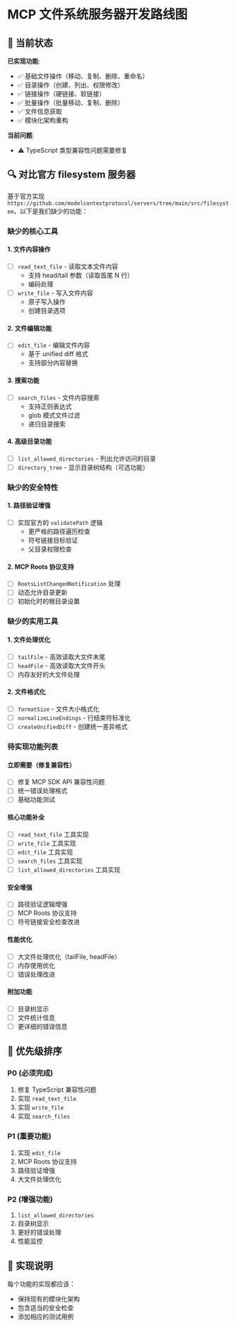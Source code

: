 # MCP 文件系统服务器开发路线图

## 📍 当前状态

**已实现功能**:
- ✅ 基础文件操作（移动、复制、删除、重命名）
- ✅ 目录操作（创建、列出、权限修改）
- ✅ 链接操作（硬链接、软链接）
- ✅ 批量操作（批量移动、复制、删除）
- ✅ 文件信息获取
- ✅ 模块化架构重构

**当前问题**:
- ⚠️ TypeScript 类型兼容性问题需要修复

## 🔍 对比官方 filesystem 服务器

基于官方实现 `https://github.com/modelcontextprotocol/servers/tree/main/src/filesystem`，以下是我们缺少的功能：

### 缺少的核心工具

#### 1. 文件内容操作
- [ ] `read_text_file` - 读取文本文件内容
  - 支持 head/tail 参数（读取首尾 N 行）
  - 编码处理
- [ ] `write_file` - 写入文件内容
  - 原子写入操作
  - 创建目录选项

#### 2. 文件编辑功能
- [ ] `edit_file` - 编辑文件内容
  - 基于 unified diff 格式
  - 支持部分内容替换

#### 3. 搜索功能
- [ ] `search_files` - 文件内容搜索
  - 支持正则表达式
  - glob 模式文件过滤
  - 递归目录搜索

#### 4. 高级目录功能
- [ ] `list_allowed_directories` - 列出允许访问的目录
- [ ] `directory_tree` - 显示目录树结构（可选功能）

### 缺少的安全特性

#### 1. 路径验证增强
- [ ] 实现官方的 `validatePath` 逻辑
  - 更严格的路径遍历检查
  - 符号链接目标验证
  - 父目录权限检查

#### 2. MCP Roots 协议支持
- [ ] `RootsListChangedNotification` 处理
- [ ] 动态允许目录更新
- [ ] 初始化时的根目录设置

### 缺少的实用工具

#### 1. 文件处理优化
- [ ] `tailFile` - 高效读取大文件末尾
- [ ] `headFile` - 高效读取大文件开头
- [ ] 内存友好的大文件处理

#### 2. 文件格式化
- [ ] `formatSize` - 文件大小格式化
- [ ] `normalizeLineEndings` - 行结束符标准化
- [ ] `createUnifiedDiff` - 创建统一差异格式

### 待实现功能列表

#### 立即需要（修复兼容性）
- [ ] 修复 MCP SDK API 兼容性问题
- [ ] 统一错误处理格式
- [ ] 基础功能测试

#### 核心功能补全
- [ ] `read_text_file` 工具实现
- [ ] `write_file` 工具实现  
- [ ] `edit_file` 工具实现
- [ ] `search_files` 工具实现
- [ ] `list_allowed_directories` 工具实现

#### 安全增强
- [ ] 路径验证逻辑增强
- [ ] MCP Roots 协议支持
- [ ] 符号链接安全检查改进

#### 性能优化
- [ ] 大文件处理优化（tailFile, headFile）
- [ ] 内存使用优化
- [ ] 错误处理改进

#### 附加功能
- [ ] 目录树显示
- [ ] 文件统计信息
- [ ] 更详细的错误信息

## 🎯 优先级排序

### P0 (必须完成)
1. 修复 TypeScript 兼容性问题
2. 实现 `read_text_file`
3. 实现 `write_file`
4. 实现 `search_files`

### P1 (重要功能)
1. 实现 `edit_file`
2. MCP Roots 协议支持
3. 路径验证增强
4. 大文件处理优化

### P2 (增强功能)
1. `list_allowed_directories`
2. 目录树显示
3. 更好的错误处理
4. 性能监控

## 📝 实现说明

每个功能的实现都应该：
- 保持现有的模块化架构
- 包含适当的安全检查
- 添加相应的测试用例


